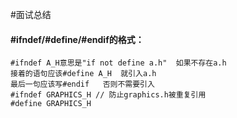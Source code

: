 #面试总结

#### #ifndef/#define/#endif的格式：
    #ifndef A_H意思是"if not define a.h"  如果不存在a.h
    接着的语句应该#define A_H  就引入a.h
    最后一句应该写#endif   否则不需要引入
    #ifndef GRAPHICS_H // 防止graphics.h被重复引用 
    #define GRAPHICS_H 
